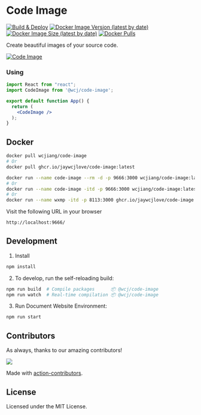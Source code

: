 Code Image
===

[![Build & Deploy](https://github.com/jaywcjlove/code-image/actions/workflows/ci.yml/badge.svg)](https://github.com/jaywcjlove/code-image/actions/workflows/ci.yml)
[![Docker Image Version (latest by date)](https://img.shields.io/docker/v/wcjiang/code-image?logo=docker)](https://hub.docker.com/r/wcjiang/code-image)
[![Docker Image Size (latest by date)](https://img.shields.io/docker/image-size/wcjiang/code-image?logo=docker)](https://hub.docker.com/r/wcjiang/code-image)
[![Docker Pulls](https://img.shields.io/docker/pulls/wcjiang/code-image?logo=docker)](https://hub.docker.com/r/wcjiang/code-image)

Create beautiful images of your source code.

[![Code Image](https://user-images.githubusercontent.com/1680273/189277364-6c14be26-b7a4-41ba-bea7-5e8958345457.png)](https://jaywcjlove.github.io/code-image)

### Using

```jsx mdx:preview
import React from "react";
import CodeImage from '@wcj/code-image';

export default function App() {
  return (
    <CodeImage />
  );
}
```

## Docker

```bash
docker pull wcjiang/code-image
# Or
docker pull ghcr.io/jaywcjlove/code-image:latest
```

```bash
docker run --name code-image --rm -d -p 9666:3000 wcjiang/code-image:latest
# Or
docker run --name code-image -itd -p 9666:3000 wcjiang/code-image:latest
# Or
docker run --name wxmp -itd -p 8113:3000 ghcr.io/jaywcjlove/code-image:latest
```

Visit the following URL in your browser

```bash
http://localhost:9666/
```

## Development

1. Install

```bash
npm install
```

2. To develop, run the self-reloading build:

```bash
npm run build  # Compile packages      📦 @wcj/code-image
npm run watch  # Real-time compilation 📦 @wcj/code-image
```

3. Run Document Website Environment:

```bash
npm run start
```

## Contributors

As always, thanks to our amazing contributors!

<a href="https://github.com/jaywcjlove/code-image/graphs/contributors">
  <img src="https://jaywcjlove.github.io/code-image/CONTRIBUTORS.svg" />
</a>

Made with [action-contributors](https://github.com/jaywcjlove/github-action-contributors).

## License

Licensed under the MIT License.